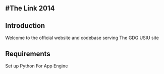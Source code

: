 #The Link 2014 
------------------


## Introduction

Welcome to the official website and codebase serving The GDG USIU site

## Requirements
Set up Python For App Engine
